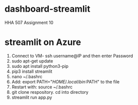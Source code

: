 # dashboard-streamlit
HHA 507 Assignment 10

# streamlit on Azure
1. Connect to VM- ssh username@IP and then enter Password
2. sudo apt-get update
3. sudo apt install python3-pip
4. pip3 install streamlit
5. nano ~/.bashrc
6. Add: export PATH="$HOME/.local/bin:$PATH" to the file
7. Restart with: source ~/.bashrc
8. git clone respository. cd into directory
9. streamlit run app.py